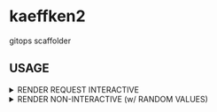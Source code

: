 # kaeffken2
gitops scaffolder

## USAGE

<details><summary>RENDER REQUEST INTERACTIVE</summary>

```bash
kaeffken2 render \
--config tests/vmRequestConfig.yaml \
--request tests/vmRequest.yaml
```

</details>


<details><summary>RENDER NON-INTERACTIVE (w/ RANDOM VALUES)</summary>

```bash
kaeffken2 render \
--config tests/vmRequestConfig.yaml \
--request tests/vmRequest.yaml \
--survey=false \
--destination /tmp/output2.yaml
```

</details>